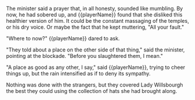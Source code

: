 The minister said a prayer that, in all honesty, sounded like mumbling. By now, he had sobered up, and {{playerName}} found that she disliked this healthier version of him. It could be the constant massaging of the temples, or his dry voice. Or maybe the fact that he kept muttering, "All your fault."

"Where to now?" {{playerName}} dared to ask.

"They told about a place on the other side of that thing," said the minister, pointing at the blockade. "Before you slaughtered them, I mean."

"A place as good as any other, I say," said {{playerName}}, trying to cheer things up, but the rain intensified as if to deny its sympathy.

Nothing was done with the strangers, but they covered Lady Willsbourgh the best they could using the collection of hats she had brought along.
